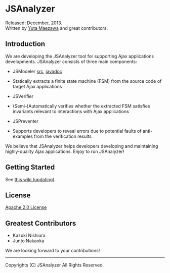 JSAnalyzer
==========
Released: December, 2013.  
Written by [Yuta Maezawa](mailto:maezawa@nii.ac.jp) and great contributors.

Introduction
----------
We are developing the JSAnalyzer tool for supporting Ajax applications developments.
JSAnalyzer consists of three main components:

* JSModeler [src](https://github.com/mzw/JSAnalyzer/tree/master/src/jp/mzw/jsanalyzer/modeler), [javadoc](http://mzw.jp/JSAnalyzer/doc/jp/mzw/jsanalyzer/modeler/package-summary.html)
 - Statically extracts a finite state machine (FSM) from the source code of target Ajax applications
* JSVerifier
 - (Semi-)Automatically verifies whether the extracted FSM satisfies invariants relevant to interactions with Ajax applications
* JSPreventer
 - Supports developers to reveal errors due to potential faults of anti-examples from the verification results
 
We believe that JSAnalyzer helps developers developing and maintaining highly-quality Ajax applications.
Enjoy to run JSAnalyzer!

Getting Started
----------
See [this wiki (updating)](https://github.com/mzw/JSAnalyzer/wiki).

License
----------
[Apache 2.0 License](https://github.com/mzw/JSAnalyzer/blob/master/LICENSE)

Greatest Contributors
----------
* Kazuki Nishiura
* Junto Nakaoka

We are looking forward to your contributions!

___
Copyrights (C) JSAnalyzer All Rights Reserved.

